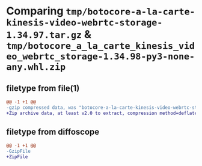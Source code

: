 # Comparing `tmp/botocore-a-la-carte-kinesis-video-webrtc-storage-1.34.97.tar.gz` & `tmp/botocore_a_la_carte_kinesis_video_webrtc_storage-1.34.98-py3-none-any.whl.zip`

## filetype from file(1)

```diff
@@ -1 +1 @@
-gzip compressed data, was "botocore-a-la-carte-kinesis-video-webrtc-storage-1.34.97.tar", last modified: Fri May  3 01:04:46 2024, max compression
+Zip archive data, at least v2.0 to extract, compression method=deflate
```

## filetype from diffoscope

```diff
@@ -1 +1 @@
-GzipFile
+ZipFile
```

